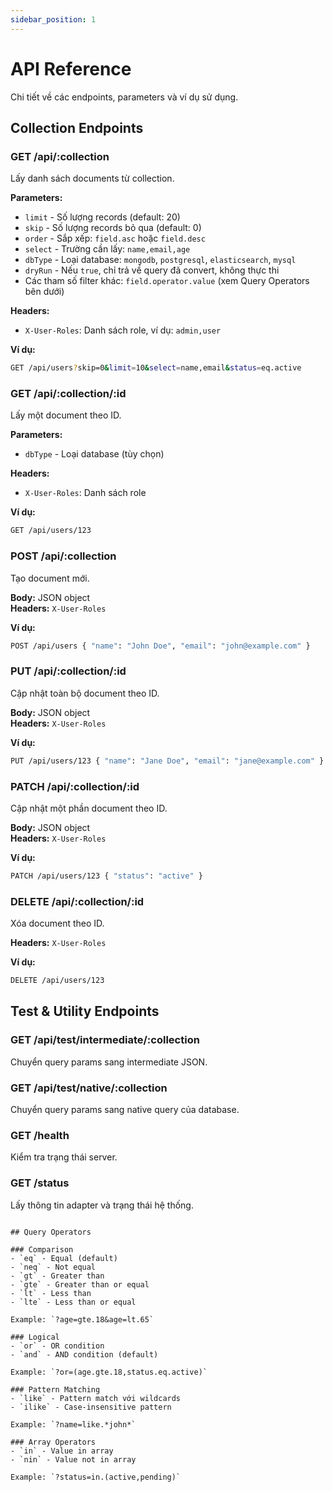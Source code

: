 ```yaml
---
sidebar_position: 1
---
```


# API Reference

Chi tiết về các endpoints, parameters và ví dụ sử dụng.

## Collection Endpoints

### GET /api/:collection
Lấy danh sách documents từ collection.

**Parameters:**
- `limit` - Số lượng records (default: 20)
- `skip` - Số lượng records bỏ qua (default: 0)
- `order` - Sắp xếp: `field.asc` hoặc `field.desc`
- `select` - Trường cần lấy: `name,email,age`
- `dbType` - Loại database: `mongodb`, `postgresql`, `elasticsearch`, `mysql`
- `dryRun` - Nếu `true`, chỉ trả về query đã convert, không thực thi
- Các tham số filter khác: `field.operator.value` (xem Query Operators bên dưới)

**Headers:**
- `X-User-Roles`: Danh sách role, ví dụ: `admin,user`

**Ví dụ:**
```bash
GET /api/users?skip=0&limit=10&select=name,email&status=eq.active
```

### GET /api/:collection/:id
Lấy một document theo ID.

**Parameters:**
- `dbType` - Loại database (tùy chọn)

**Headers:**
- `X-User-Roles`: Danh sách role

**Ví dụ:**
```bash
GET /api/users/123
```

### POST /api/:collection
Tạo document mới.

**Body:** JSON object  
**Headers:** `X-User-Roles`

**Ví dụ:**
```bash
POST /api/users { "name": "John Doe", "email": "john@example.com" }
```

### PUT /api/:collection/:id
Cập nhật toàn bộ document theo ID.

**Body:** JSON object  
**Headers:** `X-User-Roles`

**Ví dụ:**
```bash
PUT /api/users/123 { "name": "Jane Doe", "email": "jane@example.com" }
```

### PATCH /api/:collection/:id
Cập nhật một phần document theo ID.

**Body:** JSON object  
**Headers:** `X-User-Roles`

**Ví dụ:**
```bash
PATCH /api/users/123 { "status": "active" }
```

### DELETE /api/:collection/:id
Xóa document theo ID.

**Headers:** `X-User-Roles`

**Ví dụ:**
```bash
DELETE /api/users/123
```

## Test & Utility Endpoints

### GET /api/test/intermediate/:collection
Chuyển query params sang intermediate JSON.

### GET /api/test/native/:collection
Chuyển query params sang native query của database.

### GET /health
Kiểm tra trạng thái server.

### GET /status
Lấy thông tin adapter và trạng thái hệ thống.

```

## Query Operators

### Comparison
- `eq` - Equal (default)
- `neq` - Not equal
- `gt` - Greater than
- `gte` - Greater than or equal
- `lt` - Less than
- `lte` - Less than or equal

Example: `?age=gte.18&age=lt.65`

### Logical
- `or` - OR condition
- `and` - AND condition (default)

Example: `?or=(age.gte.18,status.eq.active)`

### Pattern Matching
- `like` - Pattern match với wildcards
- `ilike` - Case-insensitive pattern

Example: `?name=like.*john*`

### Array Operators
- `in` - Value in array
- `nin` - Value not in array

Example: `?status=in.(active,pending)`